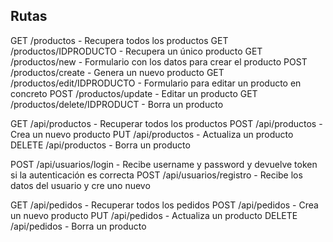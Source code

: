 ## Rutas

GET /productos - Recupera todos los productos
GET /productos/IDPRODUCTO - Recupera un único producto
GET /productos/new - Formulario con los datos para crear el producto
POST /productos/create - Genera un nuevo producto
GET /productos/edit/IDPRODUCTO - Formulario para editar un producto en concreto
POST /productos/update - Editar un producto
GET /productos/delete/IDPRODUCT - Borra un producto

GET /api/productos - Recuperar todos los productos
POST /api/productos - Crea un nuevo producto
PUT /api/productos - Actualiza un producto
DELETE /api/productos - Borra un producto

POST /api/usuarios/login - Recibe username y password y devuelve token si la autenticación es correcta
POST /api/usuarios/registro - Recibe los datos del usuario y cre uno nuevo


GET /api/pedidos - Recuperar todos los pedidos
POST /api/pedidos - Crea un nuevo producto
PUT /api/pedidos - Actualiza un producto
DELETE /api/pedidos - Borra un producto